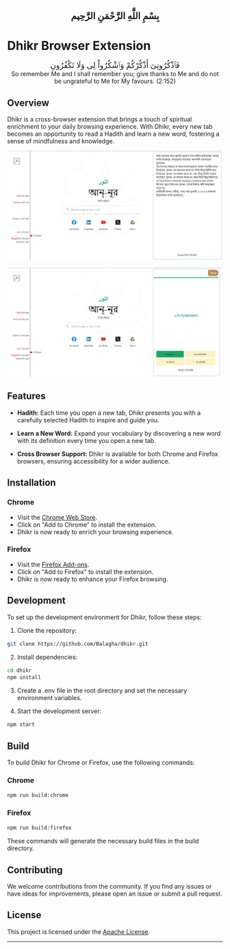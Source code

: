 <h2 dir="rtl" align="center">
بِسْمِ اللَّهِ الرَّحْمَنِ الرَّحِيم
</h2>

# Dhikr Browser Extension

<div dir="rtl" align="center"> <font size="+1">
فَٱذْكُرُونِىٓ أَذْكُرْكُمْ وَٱشْكُرُواْ لِى وَلَا تَكْفُرُونِ
</font>
</div>

<div align="center">
So remember Me and I shall remember you; give thanks to Me and do not be ungrateful to Me for My favours. (2:152)
</div>

## Overview

Dhikr is a cross-browser extension that brings a touch of spiritual enrichment to your daily browsing experience. With Dhikr, every new tab becomes an opportunity to read a Hadith and learn a new word, fostering a sense of mindfulness and knowledge.

![Hadith](public/screenshots/hadith.JPG)

![Arabic Quiz](public/screenshots/quiz.JPG)

## Features

- **Hadith:** Each time you open a new tab, Dhikr presents you with a carefully selected Hadith to inspire and guide you.

- **Learn a New Word:** Expand your vocabulary by discovering a new word with its definition every time you open a new tab.

- **Cross Browser Support:** Dhikr is available for both Chrome and Firefox browsers, ensuring accessibility for a wider audience.

## Installation
### Chrome
- Visit the [Chrome Web Store](https://chromewebstore.google.com/detail/dhikr-browser-extension/alhhipkdolifadffnollpkijfpnlnfka).
- Click on "Add to Chrome" to install the extension.
- Dhikr is now ready to enrich your browsing experience.
### Firefox
- Visit the [Firefox Add-ons](https://addons.mozilla.org/en-US/firefox/addon/dhikr/).
- Click on "Add to Firefox" to install the extension.
- Dhikr is now ready to enhance your Firefox browsing.

## Development
To set up the development environment for Dhikr, follow these steps:

1. Clone the repository:
```bash
git clone https://github.com/Balagha/dhikr.git
```
2. Install dependencies:
```bash
cd dhikr
npm install
```
3. Create a .env file in the root directory and set the necessary environment variables.

4. Start the development server:
```bash
npm start
```

## Build

To build Dhikr for Chrome or Firefox, use the following commands:

### Chrome
```bash
npm run build:chrome
```

### Firefox
```bash
npm run build:firefox
```
These commands will generate the necessary build files in the build directory.

## Contributing
We welcome contributions from the community. If you find any issues or have ideas for improvements, please open an issue or submit a pull request.

## License
This project is licensed under the [Apache License](https://github.com/Balagha/dhikr/blob/main/LICENSE).

<hr/>
